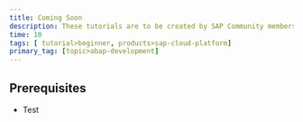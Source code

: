 ```yaml
---
title: Coming Soon
description: These tutorials are to be created by SAP Community members.
time: 10
tags: [ tutorial>beginner, products>sap-cloud-platform]
primary_tag: [topic>abap-development]
---
```


## Prerequisites
- Test
